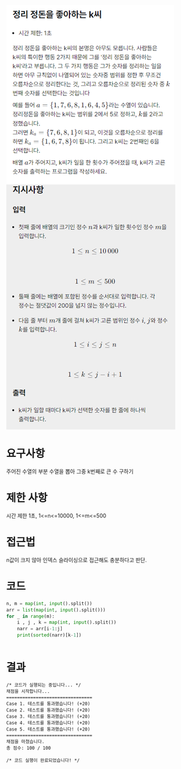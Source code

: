 ![240709_1](./240709_1.PNG)
![240709_2](./240709_2.PNG)


# 요구사항
주어진 수열의 부분 수열을 뽑아 그중 k번째로 큰 수 구하기

# 제한 사항
시간 제한 1초, 1<=n<=10000, 1<=m<=500 

# 접근법
n값이 크지 않아 인덱스 슬라이싱으로 접근해도 충분하다고 판단.



# 코드
```python
n, m = map(int, input().split())
arr = list(map(int, input().split()))
for _ in range(m):
    i , j , k = map(int, input().split())
    narr = arr[i-1:j]
    print(sorted(narr)[k-1])
    
```

# 결과
```
/* 코드가 실행되는 중입니다... */
채점을 시작합니다...
================================
Case 1. 테스트를 통과했습니다! (+20)
Case 2. 테스트를 통과했습니다! (+20)
Case 3. 테스트를 통과했습니다! (+20)
Case 4. 테스트를 통과했습니다! (+20)
Case 5. 테스트를 통과했습니다! (+20)
================================
채점을 마쳤습니다.
총 점수: 100 / 100

/* 코드 실행이 완료되었습니다! */
```